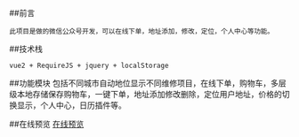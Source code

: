##前言


    此项目是做的微信公众号开发，可以在线下单，地址添加，修改，定位，个人中心等功能。

##技术栈

    vue2 + RequireJS + jquery + localStorage

##功能模块
    包括不同城市自动地位显示不同维修项目，在线下单，购物车，多层级本地存储保存购物车，一键下单，地址添加修改删除，定位用户地址，价格的切换显示，个人中心，日历插件等。


##在线预览
    <a href="https://hialun5210.github.io/buuWebapp2017-/." target="_blank">在线预览</a>
